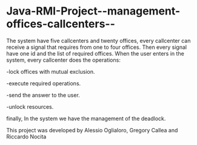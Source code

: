 Java-RMI-Project--management-offices-callcenters--
==================================================

The system have five callcenters and twenty offices, every callcenter can receive a signal that requires from one to four offices. Then every signal have one id and the list of required offices. When the user enters in the system, every callcenter does the operations:

-lock offices with mutual exclusion.

-execute required operations.

-send the answer to the user. 

-unlock resources.

finally, In the system we have the management of the deadlock.

This project was developed by Alessio Oglialoro, Gregory Callea and Riccardo Nocita
